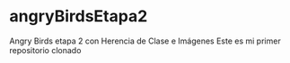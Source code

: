 # angryBirdsEtapa2
Angry Birds etapa 2 con Herencia de Clase e Imágenes
Este es mi primer repositorio clonado